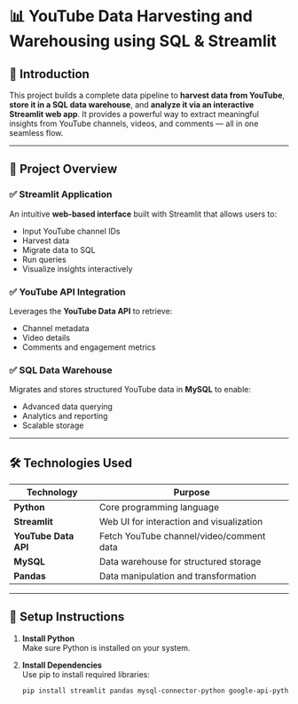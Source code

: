 # 📊 YouTube Data Harvesting and Warehousing using SQL & Streamlit

## 🚀 Introduction  
This project builds a complete data pipeline to **harvest data from YouTube**, **store it in a SQL data warehouse**, and **analyze it via an interactive Streamlit web app**. It provides a powerful way to extract meaningful insights from YouTube channels, videos, and comments — all in one seamless flow.
 
---
 
## 🧠 Project Overview    

### ✅ Streamlit Application  
An intuitive **web-based interface** built with Streamlit that allows users to:  
- Input YouTube channel IDs
- Harvest data  
- Migrate data to SQL
- Run queries
- Visualize insights interactively  

### ✅ YouTube API Integration      
Leverages the **YouTube Data API** to retrieve:
- Channel metadata
- Video details
- Comments and engagement metrics

### ✅ SQL Data Warehouse  
Migrates and stores structured YouTube data in **MySQL** to enable:
- Advanced data querying
- Analytics and reporting
- Scalable storage

---

## 🛠️ Technologies Used

| Technology | Purpose |
|------------|---------|
| **Python** | Core programming language |
| **Streamlit** | Web UI for interaction and visualization |
| **YouTube Data API** | Fetch YouTube channel/video/comment data |
| **MySQL** | Data warehouse for structured storage |
| **Pandas** | Data manipulation and transformation |

---

## 🧰 Setup Instructions

1. **Install Python**  
   Make sure Python is installed on your system.

2. **Install Dependencies**  
   Use pip to install required libraries:
   ```bash
   pip install streamlit pandas mysql-connector-python google-api-python-client
